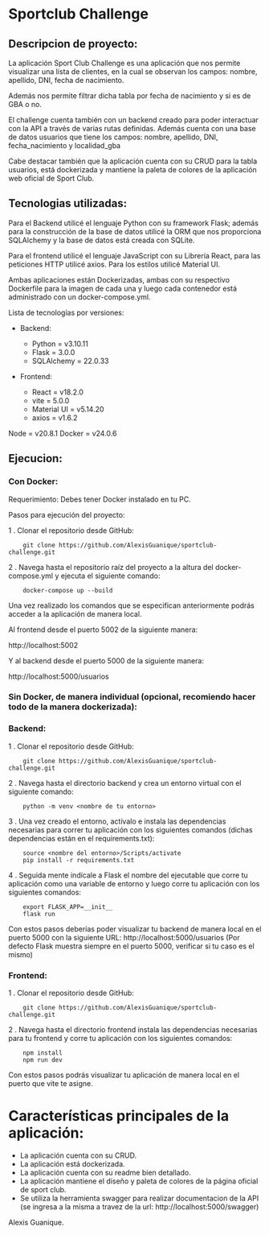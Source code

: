 # Sportclub Challenge

## Descripcion de proyecto:

La aplicación Sport Club Challenge es una aplicación que nos permite visualizar una lista de clientes, en la cual se observan los campos: nombre, apellido, DNI, fecha de nacimiento.

Además nos permite filtrar dicha tabla por fecha de nacimiento y si es de GBA o no.

El challenge cuenta también con un backend creado para poder interactuar con la API a través de varias rutas definidas. Además cuenta con una base de datos usuarios que tiene los campos: nombre, apellido, DNI, fecha_nacimiento y localidad_gba

Cabe destacar también que la aplicación cuenta con su CRUD para la tabla usuarios, está dockerizada y mantiene la paleta de colores de la aplicación web oficial de Sport Club.

## Tecnologias utilizadas:

Para el Backend utilicé el lenguaje Python con su framework Flask; además para la construcción de la base de datos utilicé la ORM que nos proporciona SQLAlchemy y la base de datos está creada con SQLite.

Para el frontend utilicé el lenguaje JavaScript con su Librería React, para las peticiones HTTP utilicé axios. Para los estilos utilicé Material UI.

Ambas aplicaciones están Dockerizadas, ambas con su respectivo Dockerfile para la imagen de cada una y luego cada contenedor está administrado con un docker-compose.yml.

Lista de tecnologías por versiones:

- Backend:

    - Python = v3.10.11
    - Flask = 3.0.0
    - SQLAlchemy = 22.0.33


- Frontend:

    - React = v18.2.0
    - vite = 5.0.0
    - Material UI = v5.14.20
    - axios = v1.6.2

Node = v20.8.1
Docker = v24.0.6

## Ejecucion:

### Con Docker:

Requerimiento: Debes tener Docker instalado en tu PC.

Pasos para ejecución del proyecto:

1 . Clonar el repositorio desde GitHub:


```
    git clone https://github.com/AlexisGuanique/sportclub-challenge.git

```
2 . Navega hasta el repositorio raíz del proyecto a la altura del docker-compose.yml y ejecuta el siguiente comando:

```
    docker-compose up --build
```

Una vez realizado los comandos que se especifican anteriormente podrás acceder a la aplicación de manera local. 

Al frontend desde el puerto 5002 de la siguiente manera:

http://localhost:5002

Y al backend desde el puerto 5000 de la siguiente manera:

http://localhost:5000/usuarios

### Sin Docker, de manera individual (opcional, recomiendo hacer todo de la manera dockerizada):


### Backend:

1 . Clonar el repositorio desde GitHub:

```
    git clone https://github.com/AlexisGuanique/sportclub-challenge.git

```

2 . Navega hasta el directorio backend y crea un entorno virtual con el siguiente comando:

```
    python -m venv <nombre de tu entorno>

```

3 . Una vez creado el entorno, actívalo e instala las dependencias necesarias para correr tu aplicación con los siguientes comandos (dichas dependencias están en el requirements.txt):


```
    source <nombre del entorno>/Scripts/activate
    pip install -r requirements.txt

```

4 . Seguida mente indícale a Flask el nombre del ejecutable que corre tu aplicación como una variable de entorno y luego corre tu aplicación con los siguientes comandos:

```
    export FLASK_APP=__init__
    flask run
```

Con estos pasos deberías poder visualizar tu backend de manera local en el puerto 5000 con la siguiente URL: http://localhost:5000/usuarios (Por defecto Flask muestra siempre en el puerto 5000, verificar si tu caso es el mismo)

### Frontend:

1 . Clonar el repositorio desde GitHub:

```
    git clone https://github.com/AlexisGuanique/sportclub-challenge.git

```

2 . Navega hasta el directorio frontend instala las dependencias necesarias para tu frontend y corre tu aplicación con los siguientes comandos:

```
    npm install
    npm run dev

```

Con estos pasos podrás visualizar tu aplicación de manera local en el puerto que vite te asigne.


# Características principales de la aplicación:

- La aplicación cuenta con su CRUD.
- La aplicación está dockerizada.
- La aplicación cuenta con su readme bien detallado.
- La aplicación mantiene el diseño y paleta de colores de la página oficial de sport club. 
- Se utiliza la herramienta swagger para realizar documentacion de la API (se ingresa a la misma a travez de la url: http://localhost:5000/swagger)




Alexis Guanique. 
